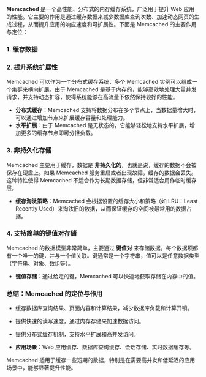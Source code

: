 **Memcached** 是一个高性能、分布式的内存缓存系统，广泛用于提升 Web 应用的性能。它主要的作用是通过缓存数据来减少数据库查询次数、加速动态网页的生成过程，从而提升应用的响应速度和可扩展性。下面是 Memcached 的主要作用与定位：

### 1. **缓存数据**

### 2. **提升系统扩展性**

Memcached 可以作为一个分布式缓存系统，多个 Memcached 实例可以组成一个集群来横向扩展。由于 Memcached 是基于内存的，能够高效地处理大量并发请求，并支持动态扩容，使得系统能够在高流量下依然保持较好的性能。

- **分布式缓存**：Memcached 支持将数据分布在多个节点上，当数据量增大时，可以通过增加节点来扩展缓存容量和处理能力。
- **水平扩展**：由于 Memcached 是无状态的，它能够轻松地支持水平扩展，增加更多的缓存节点即可分担负载。

### 3. **非持久化存储**

Memcached 主要用于缓存，数据是 **非持久化的**，也就是说，缓存的数据不会被保存在硬盘上。如果 Memcached 服务重启或者出现故障，缓存的数据会丢失。这种特性使得 Memcached 不适合作为长期数据存储，但非常适合用作临时缓存层。

- **缓存淘汰策略**：Memcached 会根据设置的缓存大小和策略（如 LRU：Least Recently Used）来淘汰旧的数据，从而保证缓存的空间被最常用的数据占据。

### 4. **支持简单的键值对存储**

Memcached 的数据模型非常简单，主要通过 **键值对** 来存储数据。每个数据项都有一个唯一的键，并与一个值关联。键通常是一个字符串，值可以是任意数据类型（字符串、对象、数组等）。

- **键值存储**：通过给定的键，Memcached 可以快速地获取存储在内存中的值。

### 总结：Memcached 的定位与作用

- 缓存数据库查询结果、页面内容和计算结果，减少数据库负载和计算开销。
- 提供快速的读写速度，通过内存存储来加速数据访问。
- 提供分布式缓存机制，支持水平扩展和高并发访问。

- **应用场景**：Web 应用缓存、数据库查询缓存、会话存储、实时数据缓存等。

Memcached 适用于缓存一些短期的数据，特别是在需要高并发和低延迟的应用场景中，能够显著提升性能。